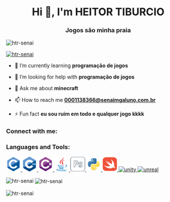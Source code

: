 <h1 align="center">Hi 👋, I'm HEITOR TIBURCIO</h1>
<h3 align="center">Jogos são minha praia</h3>

<p align="left"> <img src="https://komarev.com/ghpvc/?username=htr-senai&label=Profile%20views&color=0e75b6&style=flat" alt="htr-senai" /> </p>

<p align="left"> <a href="https://github.com/ryo-ma/github-profile-trophy"><img src="https://github-profile-trophy.vercel.app/?username=htr-senai" alt="htr-senai" /></a> </p>

- 🌱 I’m currently learning **programação de jogos**

- 🤝 I’m looking for help with **programação de jogos**

- 💬 Ask me about **minecraft**

- 📫 How to reach me **0001138366@senaimgaluno.com.br**

- ⚡ Fun fact **eu sou ruim em todo e qualquer jogo kkkk**

<h3 align="left">Connect with me:</h3>
<p align="left">
</p>

<h3 align="left">Languages and Tools:</h3>
<p align="left"> <a href="https://www.cprogramming.com/" target="_blank" rel="noreferrer"> <img src="https://raw.githubusercontent.com/devicons/devicon/master/icons/c/c-original.svg" alt="c" width="40" height="40"/> </a> <a href="https://www.w3schools.com/cpp/" target="_blank" rel="noreferrer"> <img src="https://raw.githubusercontent.com/devicons/devicon/master/icons/cplusplus/cplusplus-original.svg" alt="cplusplus" width="40" height="40"/> </a> <a href="https://www.w3schools.com/cs/" target="_blank" rel="noreferrer"> <img src="https://raw.githubusercontent.com/devicons/devicon/master/icons/csharp/csharp-original.svg" alt="csharp" width="40" height="40"/> </a> <a href="https://www.java.com" target="_blank" rel="noreferrer"> <img src="https://raw.githubusercontent.com/devicons/devicon/master/icons/java/java-original.svg" alt="java" width="40" height="40"/> </a> <a href="https://www.photoshop.com/en" target="_blank" rel="noreferrer"> <img src="https://raw.githubusercontent.com/devicons/devicon/master/icons/photoshop/photoshop-line.svg" alt="photoshop" width="40" height="40"/> </a> <a href="https://www.python.org" target="_blank" rel="noreferrer"> <img src="https://raw.githubusercontent.com/devicons/devicon/master/icons/python/python-original.svg" alt="python" width="40" height="40"/> </a> <a href="https://developer.apple.com/swift/" target="_blank" rel="noreferrer"> <img src="https://raw.githubusercontent.com/devicons/devicon/master/icons/swift/swift-original.svg" alt="swift" width="40" height="40"/> </a> <a href="https://unity.com/" target="_blank" rel="noreferrer"> <img src="https://www.vectorlogo.zone/logos/unity3d/unity3d-icon.svg" alt="unity" width="40" height="40"/> </a> <a href="https://unrealengine.com/" target="_blank" rel="noreferrer"> <img src="https://raw.githubusercontent.com/kenangundogan/fontisto/036b7eca71aab1bef8e6a0518f7329f13ed62f6b/icons/svg/brand/unreal-engine.svg" alt="unreal" width="40" height="40"/> </a> </p>

<p><img align="left" src="https://github-readme-stats.vercel.app/api/top-langs?username=htr-senai&show_icons=true&locale=en&layout=compact" alt="htr-senai" /></p>

<p>&nbsp;<img align="center" src="https://github-readme-stats.vercel.app/api?username=htr-senai&show_icons=true&locale=en" alt="htr-senai" /></p>

<p><img align="center" src="https://github-readme-streak-stats.herokuapp.com/?user=htr-senai&" alt="htr-senai" /></p>
